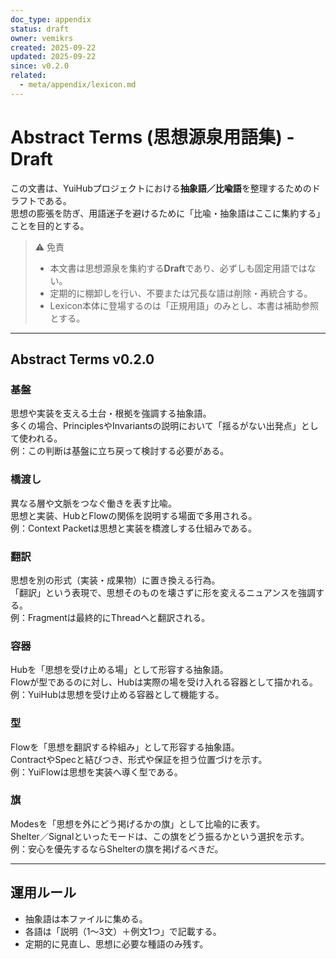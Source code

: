 ```yaml
---
doc_type: appendix
status: draft
owner: vemikrs
created: 2025-09-22
updated: 2025-09-22
since: v0.2.0
related:
  - meta/appendix/lexicon.md
---
```


# Abstract Terms (思想源泉用語集) - Draft

この文書は、YuiHubプロジェクトにおける**抽象語／比喩語**を整理するためのドラフトである。  
思想の膨張を防ぎ、用語迷子を避けるために「比喩・抽象語はここに集約する」ことを目的とする。  

> ⚠️ 免責  
> - 本文書は思想源泉を集約する**Draft**であり、必ずしも固定用語ではない。  
> - 定期的に棚卸しを行い、不要または冗長な語は削除・再統合する。  
> - Lexicon本体に登場するのは「正規用語」のみとし、本書は補助参照とする。  

---

## Abstract Terms v0.2.0

### 基盤
思想や実装を支える土台・根拠を強調する抽象語。  
多くの場合、PrinciplesやInvariantsの説明において「揺るがない出発点」として使われる。  
例：この判断は基盤に立ち戻って検討する必要がある。  

### 橋渡し
異なる層や文脈をつなぐ働きを表す比喩。  
思想と実装、HubとFlowの関係を説明する場面で多用される。  
例：Context Packetは思想と実装を橋渡しする仕組みである。  

### 翻訳
思想を別の形式（実装・成果物）に置き換える行為。  
「翻訳」という表現で、思想そのものを壊さずに形を変えるニュアンスを強調する。  
例：Fragmentは最終的にThreadへと翻訳される。  

### 容器
Hubを「思想を受け止める場」として形容する抽象語。  
Flowが型であるのに対し、Hubは実際の場を受け入れる容器として描かれる。  
例：YuiHubは思想を受け止める容器として機能する。  

### 型
Flowを「思想を翻訳する枠組み」として形容する抽象語。  
ContractやSpecと結びつき、形式や保証を担う位置づけを示す。  
例：YuiFlowは思想を実装へ導く型である。  

### 旗
Modesを「思想を外にどう掲げるかの旗」として比喩的に表す。  
Shelter／Signalといったモードは、この旗をどう振るかという選択を示す。  
例：安心を優先するならShelterの旗を掲げるべきだ。  

---

## 運用ルール
- 抽象語は本ファイルに集める。  
- 各語は「説明（1〜3文）＋例文1つ」で記載する。  
- 定期的に見直し、思想に必要な種語のみ残す。  
